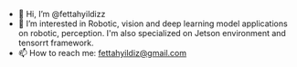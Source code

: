 - 👋 Hi, I’m @fettahyildizz
- 👀 I’m interested in Robotic, vision and deep learning model applications on robotic, perception. I'm also specialized on Jetson environment and tensorrt framework.
- 📫 How to reach me: fettahyildiz@gmail.com

